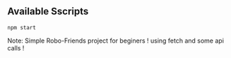 
## Available Sscripts


```npm start ```

Note: Simple Robo-Friends project for beginers ! using fetch and some api calls !
